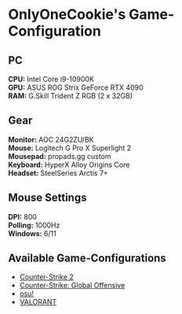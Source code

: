 # OnlyOneCookie's Game-Configuration 

## PC
**CPU:** Intel Core i9-10900K  
**GPU:** ASUS ROG Strix GeForce RTX 4090  
**RAM:** G.Skill Trident Z RGB (2 x 32GB) 

## Gear
**Monitor:** AOC 24G2ZU/BK  
**Mouse:** Logitech G Pro X Superlight 2  
**Mousepad:** propads.gg custom   
**Keyboard:** HyperX Alloy Origins Core  
**Headset:** SteelSeries Arctis 7+   

## Mouse Settings
**DPI:** 800  
**Polling:** 1000Hz  
**Windows:** 6/11 

## Available Game-Configurations
- [Counter-Strike 2](https://github.com/OnlyOneCookie/Game-Configurations/blob/master/cs2.md)
- [Counter-Strike: Global Offensive](https://github.com/OnlyOneCookie/Game-Configurations/blob/master/csgo.md)
- [osu!](https://github.com/OnlyOneCookie/Game-Configurations/blob/master/osu!.md)
- [VALORANT](https://github.com/OnlyOneCookie/Game-Configurations/blob/master/valorant.md)
